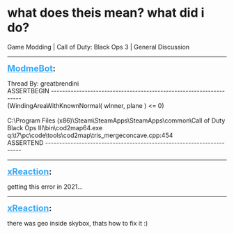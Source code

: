 # what does theis mean? what did i do?
Game Modding | Call of Duty: Black Ops 3 | General Discussion

---
<strong style="font-size: 1.4em;"><span style="text-decoration: underline;text-decoration-color: #34a7f9;"><span style="color:#34a7f9;">ModmeBot</span></span>:</strong>

<p>Thread By: greatbrendini<br />ASSERTBEGIN -------------------------------------------------------------------<br />(WindingAreaWithKnownNormal( wInner, plane ) &lt;= 0)<br /> <br />C:\Program Files (x86)\Steam\SteamApps\SteamApps\common\Call of Duty Black Ops III\bin\cod2map64.exe<br />q:\t7\pc\code\tools\cod2map\tris_mergeconcave.cpp:454<br />ASSERTEND ---------------------------------------------------------------------</p>

---
<strong style="font-size: 1.4em;"><span style="text-decoration: underline;text-decoration-color: #34a7f9;"><span style="color:#34a7f9;">xReaction</span></span>:</strong>

<p>getting this error in 2021...</p>

---
<strong style="font-size: 1.4em;"><span style="text-decoration: underline;text-decoration-color: #34a7f9;"><span style="color:#34a7f9;">xReaction</span></span>:</strong>

<p>there was geo inside skybox, thats how to fix it :)</p>
